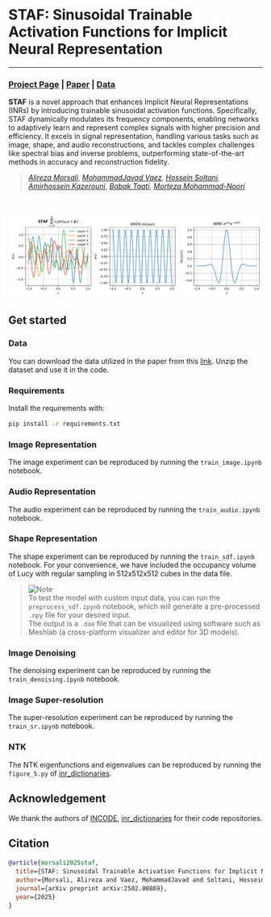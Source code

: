 # STAF: Sinusoidal Trainable Activation Functions for Implicit Neural Representation

---

### [Project Page](#) | [Paper](https://arxiv.org/abs/2502.00869) | [Data](https://drive.google.com/file/d/1AXr64xXE_oQMIWBpgzZuh4ZtWEVyupLM/view?usp=drive_link)

**STAF** is a novel approach that enhances Implicit Neural Representations (INRs) by introducing trainable sinusoidal activation functions. Specifically, STAF dynamically modulates its frequency components, enabling networks to adaptively learn and represent complex signals with higher precision and efficiency. It excels in signal representation, handling various tasks such as image, shape, and audio reconstructions, and tackles complex challenges like spectral bias and inverse problems, outperforming state-of-the-art methods in accuracy and reconstruction fidelity.

> [*Alireza Morsali*](), [*MohammadJavad Vaez*](https://mjvaez.github.io), [*Hossein Soltani*](https://neotod.github.io/), [*Amirhossein Kazerouni*](https://amirhossein-kz.github.io/), [*Babak Taati*](), [*Morteza Mohammad-Noori*]()
>

<br>

<p align="center">
  <img src="./docs/staf_comparison_graphs.png" width="850">
</p>


## Get started

### Data
You can download the data utilized in the paper from this  [link](https://drive.google.com/file/d/1AXr64xXE_oQMIWBpgzZuh4ZtWEVyupLM/view?usp=drive_link).
Unzip the dataset and use it in the code.

### Requirements
Install the requirements with:
```bash
pip install -r requirements.txt
```


### Image Representation
The image experiment can be reproduced by running the `train_image.ipynb` notebook.

### Audio Representation
The audio experiment can be reproduced by running the `train_audio.ipynb` notebook.

### Shape Representation
The shape experiment can be reproduced by running the `train_sdf.ipynb` notebook. For your convenience, we have included the occupancy volume of Lucy with regular sampling in 512x512x512 cubes in the data file. 

> <picture>
>   <source media="(prefers-color-scheme: light)" srcset="https://raw.githubusercontent.com/Mqxx/GitHub-Markdown/main/blockquotes/badge/light-theme/note.svg">
>   <img alt="Note" src="https://raw.githubusercontent.com/Mqxx/GitHub-Markdown/main/blockquotes/badge/dark-theme/note.svg">
> </picture><br>
> To test the model with custom input data, you can run the <code>preprocess_sdf.ipynb</code> notebook, which will generate a pre-processed <code>.npy</code> file for your desired input.
>
> <br>
>  The output is a <code>.dae</code> file that can be visualized using software such as Meshlab (a cross-platform visualizer and editor for 3D models).

### Image Denoising
The denoising experiment can be reproduced by running the `train_denoising.ipynb` notebook.

### Image Super-resolution
The super-resolution experiment can be reproduced by running the `train_sr.ipynb` notebook.

### NTK 
The NTK eigenfunctions and eigenvalues can be reproduced by running the `figure_5.py` of [inr_dictionaries](https://github.com/neotod/inr_dictionaries/).


## Acknowledgement
We thank the authors of [INCODE](https://github.com/xmindflow/INCODE), [inr_dictionaries](https://github.com/gortizji/inr_dictionaries) for their code repositories.


## Citation
```bibtex
@article{morsali2025staf,
  title={STAF: Sinusoidal Trainable Activation Functions for Implicit Neural Representation},
  author={Morsali, Alireza and Vaez, MohammadJavad and Soltani, Hossein and Kazerouni, Amirhossein and Taati, Babak and Mohammad-Noori, Morteza},
  journal={arXiv preprint arXiv:2502.00869},
  year={2025}
}
```